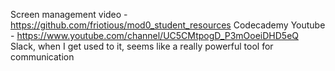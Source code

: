 Screen management video - https://github.com/friotious/mod0_student_resources
Codecademy Youtube - https://www.youtube.com/channel/UC5CMtpogD_P3mOoeiDHD5eQ
Slack, when I get used to it, seems like a really powerful tool for communication
